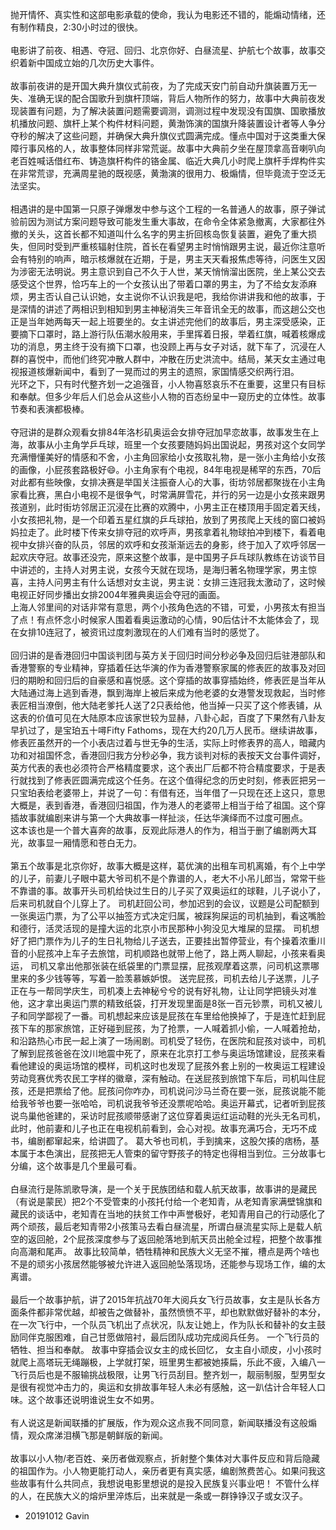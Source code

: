 

抛开情怀、真实性和这部电影承载的使命，我认为电影还不错的，能煽动情绪，还有制作精良，2:30小时过的很快。
<br><br>
电影讲了前夜、相遇、夺冠、回归、北京你好、白昼流星、护航七个故事，故事交织着新中国成立始的几次历史大事件。
<br><br>
故事前夜讲的是开国大典升旗仪式前夜，为了完成天安门前自动升旗装置万无一失、准确无误的配合国歌升到旗杆顶端，背后人物所作的努力，故事中大典前夜发现装置有问题，为了解决装置问题需要调测，调测过程中发现没有国旗、国歌播放机播放问题、旗杆上某个构件材料问题，黄渤饰演的国旗升降装置设计者等人争分夺秒的解决了这些问题，并确保大典升旗仪式圆满完成。懂点中国对于这类重大保障行事风格的人，故事整体同样非常荒诞。故事中大典前夕坐在屋顶拿高音喇叭向老百姓喊话借红布、铸造旗杆构件的铬金属、临近大典几小时爬上旗杆手焊构件实在非常荒谬，充满周星驰的既视感，黄渤演的很用力、极煽情，但毕竟流于空泛无法坚实。
<br><br>
相遇讲的是中国第一只原子弹爆发中参与这个工程的一名普通人的故事，原子弹试验前因为测试方案问题导致可能发生重大事故，在命令全体紧急撤离，大家都往外撤的关头，这首长都不知道叫什么名字的男主折回核岛恢复装置，避免了重大损失，但同时受到严重核辐射住院，首长在看望男主时悄悄跟男主说，最近你注意听会有特别的响声，暗示核爆就在近期，于是，男主天天看报焦虑等待，问医生又因为涉密无法明说。男主意识到自己不久于人世，某天悄悄溜出医院，坐上某公交去感受这个世界，恰巧车上的一个女孩认出了带着口罩的男主，为了不给女友添麻烦，男主否认自己认识她，女主说你不认识我是吧，我给你讲讲我和他的故事，于是深情的讲述了两相识到相知到男主神秘消失三年音讯全无的故事，而这趟公交也正是当年她两每天一起上班要坐的。女主讲述完他们的故事后，男主深受感染，正要摘下口罩时，路上游行队伍潮水般用来，手里挥着日报，举着红旗，喊着核爆成功的消息，男主终于没有摘下口罩，也没顾上再与女子对话，就下车了，沉浸在人群的喜悦中，而他们终究冲散人群中，冲散在历史洪流中。结局，某天女主通过电视报道核爆新闻中，看到了一晃而过的男主的遗照，家国情感交织两行泪。<br>光环之下，只有时代整齐划一之追强音，小人物喜怒哀乐不在重要，这里只有目标和奉献。但多少年后人们总会从这些小人物的百态纷呈中一窥历史的立体性。故事节奏和表演都极棒。
<br><br>
夺冠讲的是群众观看女排84年洛杉矶奥运会女排夺冠加早恋故事，故事发生在上海，故事从小主角学乒乓球，班里一个女孩要随妈妈出国说起，男孩对这个女同学充满懵懂美好的情感和不舍，小主角回家给小女孩取礼物，是一张小主角给小女孩的画像，小屁孩套路极好:smile:。小主角家有个电视，84年电视是稀罕的东西，70后对此都有些映像，女排决赛是举国关注振奋人心的大事，街坊邻居都聚拢在小主角家看比赛，黑白小电视不是很争气，时常满屏雪花，并行的另一边是小女孩来跟男孩道别，此时街坊邻居正沉浸在比赛的欢腾中，小男主正在楼顶用手固定着天线，小女孩把礼物，是一个印着五星红旗的乒乓球拍，放到了男孩爬上天线的窗口被妈妈拉走了。此时楼下传来女排夺冠的欢呼声，男孩拿着礼物球拍冲到楼下，看着电视中女排兴奋的队员，邻居的欢呼和女孩渐渐远去的身影，终于加入了欢呼邻居一起欢庆夺冠。故事还没完，原来这整个故事，是中国男子乒乓球队教练在访谈节目中讲述的，主持人对男主说，女孩今天就在现场，是海归著名物理学家，男主惊喜，主持人问男主有什么话想对女主说，男主说：女排三连冠我太激动了，这时候电视正好同步播出女排2004年雅典奥运会夺冠的画面。<br>上海人邻里间的对话非常有意思，两个小孩角色选的不错，可爱，小男孩太有担当了点！有点怀念小时候家人围着看奥运激动的心情，90后估计不太能体会了，现在女排10连冠了，被资讯过度刺激现在的人们难有当时的感觉了。
<br><br>
回归讲的是香港回归中国谈判团与英方关于回归时间分秒必争及回归后驻港部队和香港警察的专业精神，穿插着任达华演的作为香港警察家属的修表匠的故事及对回归的期盼和回归后的自豪感和喜悦感。这个穿插的故事穿插始终，修表匠是当年从大陆通过海上逃到香港，飘到海岸上被后来成为他老婆的女港警发现救起，当时修表匠相当潦倒，他大陆老爹托人送了2只表给他，他当掉一只买了这个修表铺，从这表的价值可见在大陆原本应该家世较为显赫，八卦心起，百度了下果然有八卦友早扒过了，是宝珀五十噚Fifty Fathoms，现在大约20几万人民币。继续讲故事，修表匠虽然开的一个小表店过着与世无争的生活，实际上时修表界的高人，暗藏内功和对祖国怀念，香港回归我方分秒必争，我方谈判对标的表按天文台事件调好，英方代表的表也必须符合严格精度要求，这个表出厂后都不符合精度要求，于是表行就找到了修表匠圆满完成这个任务。在这个值得纪念的历史时刻，修表匠把另一只宝珀表给老婆带上，并说了一句：有借有还，当年借了一只现在还上这只，意思大概是，表到香港，香港回归祖国，作为港人的老婆带上相当于给了祖国。这个穿插故事就编剧来讲与第一个大典故事一样扯淡，任达华演绎而不过度可圈点。<br> 这本该也是一个普大喜奔的故事，反观此际港人的作为，相当于删了编剧两大耳光，故事显一厢情愿和苍白无力。
<br><br>
第五个故事是北京你好，故事大概是这样，葛优演的出租车司机离婚，有个上中学的儿子，前妻儿子眼中葛大爷司机不是个靠谱的人，老大不小吊儿郎当，常常干些不靠谱的事。故事开头司机给快过生日的儿子买了双奥运红的球鞋，儿子说小了，后来司机就自个儿穿上了。 司机赶回公司，参加迟到的会议，议题是公司配额到一张奥运门票，为了公平以抽签方式决定归属，被踩狗屎运的司机抽到，看这嘴脸和德行，活灵活现的是撞大运的北京小市民那种小狗没见大堆屎的显摆。 司机想好了把门票作为儿子的生日礼物给儿子送去，正要挂出暂停营业，有个操着浓重川音的小屁孩冲上车子去旅馆，司机顺路也就带上他了，路上两人聊起，小孩来看奥运， 司机又拿出他那张装在纸袋里的门票显摆，屁孩观摩着这票，问司机这票哪里来的多少钱等等，写着一脸羡慕嫉妒恨。 送完屁孩，司机去给儿子送票，儿子正在与一帮同学庆生，司机凑上去神秘兮兮的说有好礼物，让让同学把镜头对准他，这才拿出奥运门票的精致纸袋，打开发现里面是8张一百元钞票，司机又被儿子和同学鄙视了一番。司机想起来应该是屁孩在车里给他换掉了，于是连忙赶到屁孩下车的那家旅馆，正好碰到屁孩，为了抢票，一人喊着抓小偷，一人喊着抢劫，和沿路热心市民一起上演了一场闹剧。司机受了轻伤，在医院和屁孩对谈中，司机了解到屁孩爸爸在汶川地震中死了，原来在北京打工参与奥运场馆建设，屁孩来看看他建设的奥运场馆的模样，司机这时也发现了屁孩外套上别的一枚奥运工程建设劳动竞赛优秀农民工字样的徽章，深有触动。在送屁孩到旅馆下车后，司机叫住屁孩，还是把票给了他。屁孩问你咋办，司机说问沙马兰奇在要一张，屁孩说能不能给我爷爷也要一张哈哈，司机说我爷爷还没票呢哈哈。奥运开幕式，记者听到屁孩说鸟巢他爸建的，采访时屁孩顺带感谢了这位穿着奥运红运动鞋的光头无名司机，此时，他前妻和儿子也正在电视机前看到，会心对视。故事充满巧合，无巧不成书，编剧都窜起来，给讲圆了。 葛大爷也司机，手到擒来，这股欠揍的痞杨，基本属于本色演出，屁孩把无人管束的留守野孩子的特定也得相当到位。三分故事七分编，这个故事是几个里最可看。
<br><br>
白昼流行是陈凯歌导演，是一个关于民族团结和载人航天故事，故事讲的是藏民（有说是蒙民）把2个不受管束的小孩托付给一个老知青，从老知青家满壁锦旗和藏民的谈话中，老知青在当地的扶贫工作中声誉极好，老知青用自己的行动感化了两个顽孩，最后老知青带2小孩策马去看白昼流星，所谓白昼流星实际上是载人航空的返回舱，2个屁孩深度参与了返回舱落地到航天员出舱全过程，把整个故事推向高潮和尾声。 故事比较简单，牺牲精神和民族大义无坚不摧，槽点是两个啥也不是的顽劣小孩居然能够被允许进入返回舱坠落现场，还能参与现场工作，编的太离谱。
<br><br>
最后一个故事护航，讲了2015年抗战70年大阅兵女飞行员故事，女主是队长各方面条件都非常优越，却被告之做替补，虽然愤愤不平，却也默默做好替补的本分，在一次飞行中，一个队员飞机出了点状况，队友让她上，作为队长和替补的女主鼓励同伴克服困难，自己甘愿做陪衬，最后团队成功完成阅兵任务。 一个飞行员的牺牲、担当和奉献。 故事中穿插会议女主的成长回忆， 女主自小顽皮，小小孩时就爬上高塔玩无绳蹦极，上学就打架，班里男生都被她揍扁，乐此不疲，入编八一飞行员后也是不服输挑战极限，让男飞行员刮目。整齐划一，靓丽制服，型男型女是很有视觉冲击力的，奥运和女排故事年轻人未必有感触，这一趴估计合年轻人口味。这个故事还说明谁说生女不如男。
<br><br>
有人说这是新闻联播的扩展版，作为观众这点我不同同意，新闻联播没有这般煽情，观众席涕泪横飞那是朝鲜版的新闻。
<br><br>
故事以小人物/老百姓、亲历者做观察点，折射整个集体对大事件反应和背后隐藏的祖国作为。小人物更能打动人，亲历者更有真实感，编剧煞费苦心。如果问我这些故事有什么共同点，我想说电影里想说的是投入民族复兴事业吧！ 不管什么样的人，在民族大义的熔炉里淬炼后，出来就是一条或一群铮铮汉子或女汉子。

- 20191012 Gavin

